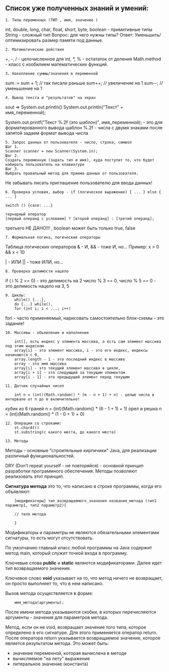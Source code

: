 ## Список уже полученных знаний и умений:
    1. Типы переменных (ТИП , имя, значение )
int, double, long, char, float, short, byte, boolean - примитивные типы
String - сложный тип
Вопрос: для чего нужны типы?
Ответ: Уменьшить/оптимизировать размер памяти под данные.

    2. Математические действия
+, -, / - целочисленное для int, *, % - остататок от деления
Math.method - класс с изобилием математических функций.

    3. Накопление суммы/значения в переменной
sum := sum + 1; // так писали раньше
sum++; // увеличение на 1
sum--; // уменьшение на 1

    4. Вывод текста и "результатов" на экран
sout => System.out.println()
System.out.println("Текст" + имя_переменной);

System.out.printf("Текст %.2f (это шаблон)", имя_переменной); - это для форматированного вывода
шаблон %.2f - числа с двумя знаками после запятой
задаем формат вывода числа

    5. Запрос данных от пользователя - число, строка, символ 
    Шаг 1.
    Scanner scanner = new Scanner(System.in);
    Шаг 2.
    Создать переменную (задать тип и имя), куда поступит то, что будет набирать пользователь на клавиатуре
    Шаг 3.
    Выбрать правильный метод для приема данных от пользователя.

Не забывать писать приглашение пользователю для ввода данных!

    6. Проверка условия, выбор - if (логическое выражение) { ... } else { ... }  

    switch () {case: ...}

    тернарный оператор
    [первый операнд c условием] ? [второй операнд] : [третий операнд];

третьего НЕ ДАНО!!! , boolean может быть только true, false

    7. Формальная логика, логические операторы
Таблица логических операторов
& - И,
&& - тоже И, но...
Пример: x > 0 && x < 10

| - ИЛИ 
|| - тоже ИЛИ, но...

    8. Проверка делимости нацело 
if ( i % 2 == 0) - это делимость на 2
число % 3 == 0, число % 5 == 0 - это делимость нацело на 3, 5

    9. Циклы:
        while() {...}, 
        do {...} while(), 
        for (int i; i < ...; i++)

fori - часто применяемый,
нарисовать самостоятельно блок-схемы - это задание!

    10. Массивы - объявление и наполнение

        int[], есть индекс у элемента массива, а есть сам элемент массива под этим индеском
        array[i] - это элемент массива, i - это его индекс, индексы начинаются с 0,
        array.length - 1 - это последний индекс в массиве
        array - это имя массива
        array[i] - это текущий элемент массива в цикле,
        array[i + 1] - это следующий за текущим элементом
        array[i - 1] - это предыдущий элемент перед текущим

    11. Датчик случайных чисел

        int n = (int)(Math.random() * (m - n + 1) + n) - целые числа в интервале от n до m включительно!  
кубик из 6 граней n = (int)(Math.random() * (6 - 1 + 1) + 1)
орел и решка n = (int)(Math.random() * (1 - 0 + 1) + 0)

    12. Операции со строками:
        st.charAt()
        st.substring(с какого места, до какого места)

    13. Методы
Методы - основные "строительные кирпичики" Java, для реализации различный функциональностей.

DRY (Don’t repeat yourself - не повторяйся) - основной принцип разработки программного обеспечения.
Методы позволяют реализовать этот принцип.

**Сигнатура метода** это то, что написано в строке программы, когда его объявляют:

        [модификаторы] тип_возвращаемого_значения название_метода (тип1 параметр1, тип2 параметр2){
        
        // тело метода
        
        }

Модификаторы и параметры не являются обязательными элементами сигнатуры, то есть могут отсутствовать.

По умолчанию главный класс любой программы на Java содержит метод main, который служит точкой входа в программу.

Ключевые слова **public** и **static** являются модификаторами. Далее идет тип возвращаемого значения. 

Ключевое слово **void** указывает на то, что метод ничего не возвращает, он просто выполняет то, что в нем написано.

Вызов метода осуществляется в форме:

        имя_метода(аргументы);

После имени метода указываются скобки, в которых перечисляются аргументы - значения для параметров метода.
  
Метод, если он не void, возвращает значение того типа, которое определено в его сигнатуре. 
Для этого применяется оператор return.  
После оператора return указывается возвращаемое значение, которое является результатом метода. 
Это может быть:
- значение переменной, которая вычислена в методе 
- вычисляемое "на лету" выражение
- литеральное значение (константа)